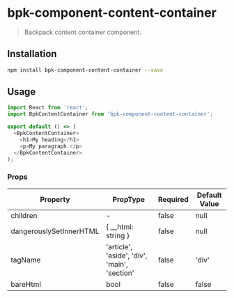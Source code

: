 # bpk-component-content-container

> Backpack content container component.

## Installation

```sh
npm install bpk-component-content-container --save
```

## Usage

```js
import React from 'react';
import BpkContentContainer from 'bpk-component-content-container';

export default () => (
  <BpkContentContainer>
    <h1>My heading</h1>
    <p>My paragraph.</p>
  </BpkContentContainer>
);
```

### Props

| Property                | PropType                                     | Required | Default Value |
| ----------------------- | -------------------------------------------- | -------- | ------------- |
| children                | -                                            | false    | null          |
| dangerouslySetInnerHTML | { __html: string }                           | false    | null          |
| tagName                 | 'article', 'aside', 'div', 'main', 'section' | false    | 'div'         |
| bareHtml                | bool                                         | false    | false         |
